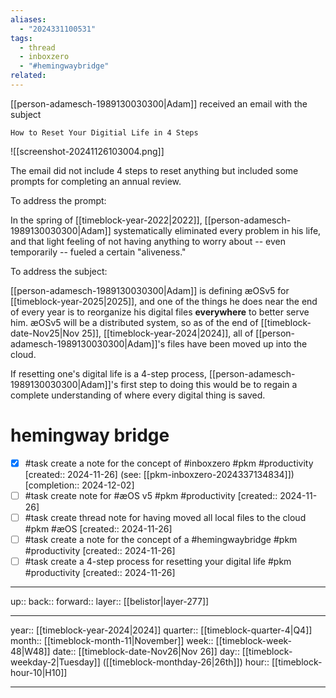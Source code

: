 ```yaml
---
aliases:
  - "2024331100531"
tags:
  - thread
  - inboxzero
  - "#hemingwaybridge"
related:
---
```


[[person-adamesch-1989130030300|Adam]] received an email with the subject

`How to Reset Your Digitial Life in 4 Steps`

![[screenshot-20241126103004.png]]

The email did not include 4 steps to reset anything but included some prompts for completing an annual review.

To address the prompt:

In the spring of [[timeblock-year-2022|2022]], [[person-adamesch-1989130030300|Adam]] systematically eliminated every problem in his life, and that light feeling of not having anything to worry about -- even temporarily -- fueled a certain "aliveness."

To address the subject:

[[person-adamesch-1989130030300|Adam]] is defining æOSv5 for [[timeblock-year-2025|2025]], and one of the things he does near the end of every year is to reorganize his digital files **everywhere** to better serve him. æOSv5 will be a distributed system, so as of the end of [[timeblock-date-Nov25|Nov 25]], [[timeblock-year-2024|2024]], all of [[person-adamesch-1989130030300|Adam]]'s files have been moved up into the cloud.

If resetting one's digital life is a 4-step process, [[person-adamesch-1989130030300|Adam]]'s first step to doing this would be to regain a complete understanding of where every digital thing is saved.

# hemingway bridge

- [x] #task create a note for the concept of #inboxzero #pkm #productivity  [created:: 2024-11-26] (see: [[pkm-inboxzero-2024337134834]])  [completion:: 2024-12-02]
- [ ] #task create note for #æOS v5 #pkm #productivity  [created:: 2024-11-26]
- [ ] #task create thread note for having moved all local files to the cloud #pkm #æOS  [created:: 2024-11-26]
- [ ] #task create a note for the concept of a #hemingwaybridge #pkm #productivity  [created:: 2024-11-26]
- [ ] #task create a 4-step process for resetting your digital life #pkm #productivity  [created:: 2024-11-26]

***

up:: 
back:: 
forward:: 
layer:: [[belistor|layer-277]]

***

year:: [[timeblock-year-2024|2024]]
quarter:: [[timeblock-quarter-4|Q4]]
month:: [[timeblock-month-11|November]]
week:: [[timeblock-week-48|W48]]
date:: [[timeblock-date-Nov26|Nov 26]]
day:: [[timeblock-weekday-2|Tuesday]] ([[timeblock-monthday-26|26th]])
hour:: [[timeblock-hour-10|H10]]

***
